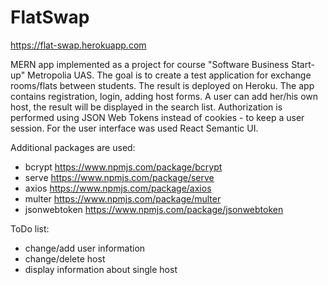 # FlatSwap

https://flat-swap.herokuapp.com


MERN app implemented as a project for course "Software Business Start-up" Metropolia UAS. The goal is to create a test application for exchange rooms/flats between students. The result is deployed on Heroku. The app contains registration, login, adding host forms. A user can add her/his own host, the result will be displayed in the search list. Authorization is performed using JSON Web Tokens instead of cookies - to keep a user session. For the user interface was used React Semantic UI.


Additional packages are used:
- bcrypt https://www.npmjs.com/package/bcrypt
- serve https://www.npmjs.com/package/serve
- axios https://www.npmjs.com/package/axios
- multer https://www.npmjs.com/package/multer
- jsonwebtoken https://www.npmjs.com/package/jsonwebtoken


ToDo list:
- change/add user information
- change/delete host
- display information about single host
